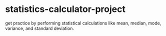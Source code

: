 # statistics-calculator-project
get practice by performing statistical calculations like mean, median, mode, variance, and standard deviation.
